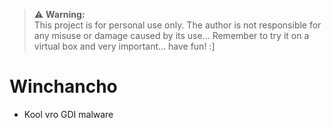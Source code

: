 > ⚠️ **Warning:**  
> This project is for personal use only. The author is not responsible for any misuse or damage caused by its use...
> Remember to try it on a virtual box and very important... have fun! :]
# Winchancho
- Kool vro GDI malware
